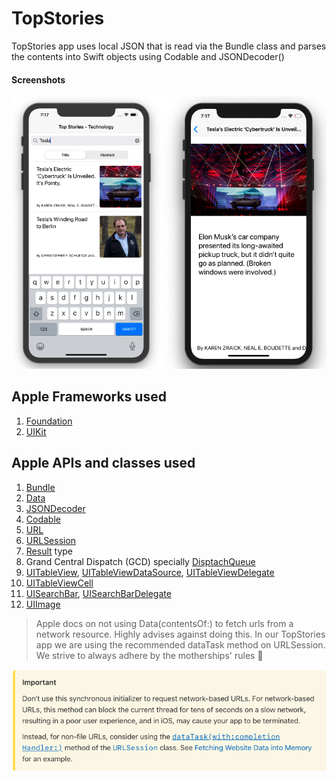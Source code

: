 # TopStories

TopStories app uses local JSON that is read via the Bundle class and parses the contents into Swift objects using Codable and JSONDecoder()

#### Screenshots
![top stories app](Assets/top-stories-app.png)

## Apple Frameworks used 

1. [Foundation](https://developer.apple.com/documentation/foundation)
1. [UIKit](https://developer.apple.com/documentation/uikit)

## Apple APIs and classes used

1. [Bundle](https://developer.apple.com/documentation/foundation/bundle)   
1. [Data](https://developer.apple.com/documentation/foundation/data)  
1. [JSONDecoder](https://developer.apple.com/documentation/foundation/jsondecoder)  
1. [Codable](https://developer.apple.com/documentation/swift/codable)   
1. [URL](https://developer.apple.com/documentation/foundation/url)  
1. [URLSession](https://developer.apple.com/documentation/foundation/urlsession)  
1. [Result](https://developer.apple.com/documentation/swift/result) type 
1. Grand Central Dispatch (GCD) specially [DisptachQueue](https://developer.apple.com/documentation/dispatch/dispatchqueue)  
1. [UITableView](https://developer.apple.com/documentation/uikit/uitableview), [UITableViewDataSource](https://developer.apple.com/documentation/uikit/uitableviewdatasource), [UITableViewDelegate](https://developer.apple.com/documentation/uikit/uitableviewdelegate) 
1. [UITableViewCell](https://developer.apple.com/documentation/uikit/uitableviewcell)
1. [UISearchBar](https://developer.apple.com/documentation/uikit/uisearchbar), [UISearchBarDelegate](https://developer.apple.com/documentation/uikit/uisearchbardelegate)
1. [UIImage](https://developer.apple.com/documentation/uikit/uiimage)


> Apple docs on not using Data(contentsOf:) to fetch urls from a network resource. Highly advises against doing this. In our TopStories app we are using the recommended dataTask method on URLSession. We strive to always adhere by the motherships' rules :rocket:

![dont use Data(contentsOf) for network urls](Assets/dont-use-data-for-network-urls.png)
